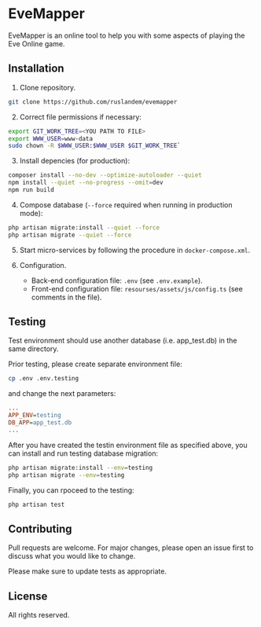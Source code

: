 # EveMapper

EveMapper is an online tool to help you with some aspects of playing the Eve Online game.

## Installation

1. Clone repository.

```bash
git clone https://github.com/ruslandem/evemapper
```

2. Correct file permissions if necessary:

```bash
export GIT_WORK_TREE=<YOU PATH TO FILE>
export WWW_USER=www-data
sudo chown -R $WWW_USER:$WWW_USER $GIT_WORK_TREE`
```

3. Install depencies (for production):

```bash
composer install --no-dev --optimize-autoloader --quiet
npm install --quiet --no-progress --omit=dev
npm run build
```

4. Compose database (`--force` required when running in production mode):

```bash
php artisan migrate:install --quiet --force
php artisan migrate --quiet --force
```

5. Start micro-services by following the procedure in `docker-compose.xml`.

6. Configuration.
   * Back-end configuration file: `.env` (see `.env.example`).
   * Front-end configuration file: `resourses/assets/js/config.ts` (see comments in the file). 

## Testing

Test environment should use another database (i.e. app_test.db) in the same directory. 

Prior testing, please create separate environment file: 
```bash
cp .env .env.testing
```
and change the next parameters:
```ini
...
APP_ENV=testing
DB_APP=app_test.db
...
```
After you have created the testin environment file as specified above, you can install and run testing database migration:
```bash
php artisan migrate:install --env=testing
php artisan migrate --env=testing
```
Finally, you can rpoceed to the testing:
```bash
php artisan test
```

## Contributing

Pull requests are welcome. For major changes, please open an issue first
to discuss what you would like to change.

Please make sure to update tests as appropriate.

## License

All rights reserved.
